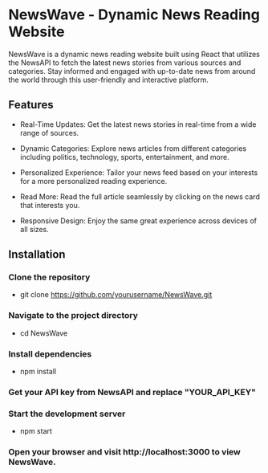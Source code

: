 # NewsWave - Dynamic News Reading Website

NewsWave is a dynamic news reading website built using React that utilizes the NewsAPI to fetch the latest news stories from various sources and categories. Stay informed and engaged with up-to-date news from around the world through this user-friendly and interactive platform.

## Features

- Real-Time Updates: Get the latest news stories in real-time from a wide range of sources.

- Dynamic Categories: Explore news articles from different categories including politics, technology, sports, entertainment, and more.

- Personalized Experience: Tailor your news feed based on your interests for a more personalized reading experience.

- Read More: Read the full article seamlessly by clicking on the news card that interests you.

- Responsive Design: Enjoy the same great experience across devices of all sizes.

## Installation

### Clone the repository

- git clone https://github.com/yourusername/NewsWave.git

### Navigate to the project directory

- cd NewsWave

### Install dependencies

- npm install

### Get your API key from NewsAPI and replace "YOUR_API_KEY"

### Start the development server

- npm start

### Open your browser and visit http://localhost:3000 to view NewsWave.
